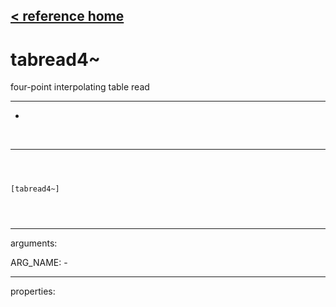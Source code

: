 [< reference home](index.html)
---

# tabread4~


four-point interpolating table read

---

-
<br>


---


```



[tabread4~]


            
```

---
arguments:

ARG_NAME: -<br>

---
properties:


